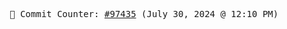 <p align="center">
    <samp>
        📮 Commit Counter: <a href="https://github.com/Javascript-void0/Javascript-void0/commits/main">#97435</a> (July 30, 2024 @ 12:10 PM)
    </samp>
</p>